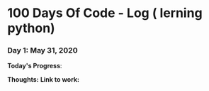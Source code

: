 # 100 Days Of Code - Log ( lerning python)

### Day 1: May 31, 2020

**Today's Progress**: 

**Thoughts:** 
**Link to work:** 
